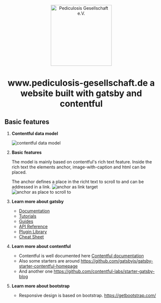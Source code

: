 <p align="center">
  <a href="https://www.pediculosis-gesellschaft.de">
    <img alt="Pediculosis Gesellschaft e.V." src="https://images.ctfassets.net/zdvvjz2sbmc4/5oKXUnkmRqel4ckUdbiEWc/732aeca00a73c892115f48ba6960496b/family.jpg" width="200" />
  </a>
</p>
<h1 align="center">
  www.pediculosis-gesellschaft.de a website built with gatsby and contentful
</h1>

## Basic features

1.  **Contentful data model**

    ![contentful data model](https://images.ctfassets.net/zdvvjz2sbmc4/2hKwIoBbi2RbgsPJAVQh4f/b4a7a65ff2919cd94e3d21095b43cdd2/datamodel.png)

2.  **Basic features**

    The model is mainly based on contentful's rich text feature. Inside the rich text the elements anchor, image-with-caption and html can be placed.

    The anchor defines a place in the richt text to scroll to and can be addressed in a link.
    ![anchor as link target](https://images.ctfassets.net/zdvvjz2sbmc4/3bbEgTPb7INrRzWQLnznMI/a29eb9cc983d418c98a0853bf0fb4b35/anchor_as_target.png)
    ![anchor as place to scroll to](https://images.ctfassets.net/zdvvjz2sbmc4/59U15LGBDtV5KMwbTQ7gKb/60fefb4d9732b302a163ee67a09d968c/anchorasscrollto.png)


3.  **Learn more about gatsby**

    - [Documentation](https://www.gatsbyjs.com/docs/?utm_source=starter&utm_medium=readme&utm_campaign=minimal-starter-ts)
    - [Tutorials](https://www.gatsbyjs.com/docs/tutorial/?utm_source=starter&utm_medium=readme&utm_campaign=minimal-starter-ts)
    - [Guides](https://www.gatsbyjs.com/docs/how-to/?utm_source=starter&utm_medium=readme&utm_campaign=minimal-starter-ts)
    - [API Reference](https://www.gatsbyjs.com/docs/api-reference/?utm_source=starter&utm_medium=readme&utm_campaign=minimal-starter-ts)
    - [Plugin Library](https://www.gatsbyjs.com/plugins?utm_source=starter&utm_medium=readme&utm_campaign=minimal-starter-ts)
    - [Cheat Sheet](https://www.gatsbyjs.com/docs/cheat-sheet/?utm_source=starter&utm_medium=readme&utm_campaign=minimal-starter-ts)

4. **Learn more about contentful**

    - Contentful is well documented here [Contentful documentation](https://www.contentful.com/developers/docs/)
    - Also some starters are around https://github.com/gatsbyjs/gatsby-starter-contentful-homepage
    - And another one https://github.com/contentful-labs/starter-gatsby-blog

5. **Learn more about bootstrap**
    - Responsive design is based on bootstrap. https://getbootstrap.com/


